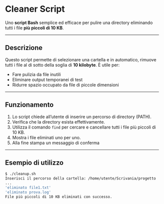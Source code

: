 # Cleaner Script

Uno **script Bash** semplice ed efficace per pulire una directory eliminando tutti i file **più piccoli di 10 KB**.

---

## Descrizione

Questo script permette di selezionare una cartella e in automatico, rimuove tutti i file al di sotto della soglia di **10 kilobyte**. È utile per:

- Fare pulizia da file inutili
- Eliminare output temporanei di test
- Ridurre spazio occupato da file di piccole dimensioni

---

## Funzionamento

1. Lo script chiede all’utente di inserire un percorso di directory (PATH).
2. Verifica che la directory esista effettivamente.
3. Utilizza il comando `find` per cercare e cancellare tutti i file più piccoli di 10 KB.
4. Mostra i file eliminati uno per uno.
5. Alla fine stampa un messaggio di conferma 

---

## Esempio di utilizzo

```bash
$ ./cleanup.sh
Inserisci il percorso della cartella: /home/utente/Scrivania/progetto
...
'eliminato file1.txt'
'eliminato prova.log'
File più piccoli di 10 KB eliminati con successo.